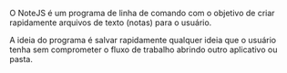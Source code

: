 O NoteJS é um programa de linha de comando com o objetivo de criar rapidamente arquivos de texto (notas) para o usuário.

A ideia do programa é salvar rapidamente qualquer ideia que o usuário tenha sem comprometer o fluxo de trabalho abrindo outro aplicativo ou pasta.